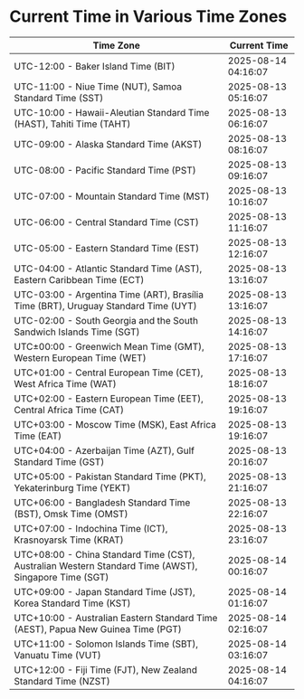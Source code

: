 # Current Time in Various Time Zones

| Time Zone | Current Time |
|-----------|--------------|
| UTC-12:00 - Baker Island Time (BIT) | 2025-08-14 04:16:07 |
| UTC-11:00 - Niue Time (NUT), Samoa Standard Time (SST) | 2025-08-13 05:16:07 |
| UTC-10:00 - Hawaii-Aleutian Standard Time (HAST), Tahiti Time (TAHT) | 2025-08-13 06:16:07 |
| UTC-09:00 - Alaska Standard Time (AKST) | 2025-08-13 08:16:07 |
| UTC-08:00 - Pacific Standard Time (PST) | 2025-08-13 09:16:07 |
| UTC-07:00 - Mountain Standard Time (MST) | 2025-08-13 10:16:07 |
| UTC-06:00 - Central Standard Time (CST) | 2025-08-13 11:16:07 |
| UTC-05:00 - Eastern Standard Time (EST) | 2025-08-13 12:16:07 |
| UTC-04:00 - Atlantic Standard Time (AST), Eastern Caribbean Time (ECT) | 2025-08-13 13:16:07 |
| UTC-03:00 - Argentina Time (ART), Brasília Time (BRT), Uruguay Standard Time (UYT) | 2025-08-13 13:16:07 |
| UTC-02:00 - South Georgia and the South Sandwich Islands Time (SGT) | 2025-08-13 14:16:07 |
| UTC±00:00 - Greenwich Mean Time (GMT), Western European Time (WET) | 2025-08-13 17:16:07 |
| UTC+01:00 - Central European Time (CET), West Africa Time (WAT) | 2025-08-13 18:16:07 |
| UTC+02:00 - Eastern European Time (EET), Central Africa Time (CAT) | 2025-08-13 19:16:07 |
| UTC+03:00 - Moscow Time (MSK), East Africa Time (EAT) | 2025-08-13 19:16:07 |
| UTC+04:00 - Azerbaijan Time (AZT), Gulf Standard Time (GST) | 2025-08-13 20:16:07 |
| UTC+05:00 - Pakistan Standard Time (PKT), Yekaterinburg Time (YEKT) | 2025-08-13 21:16:07 |
| UTC+06:00 - Bangladesh Standard Time (BST), Omsk Time (OMST) | 2025-08-13 22:16:07 |
| UTC+07:00 - Indochina Time (ICT), Krasnoyarsk Time (KRAT) | 2025-08-13 23:16:07 |
| UTC+08:00 - China Standard Time (CST), Australian Western Standard Time (AWST), Singapore Time (SGT) | 2025-08-14 00:16:07 |
| UTC+09:00 - Japan Standard Time (JST), Korea Standard Time (KST) | 2025-08-14 01:16:07 |
| UTC+10:00 - Australian Eastern Standard Time (AEST), Papua New Guinea Time (PGT) | 2025-08-14 02:16:07 |
| UTC+11:00 - Solomon Islands Time (SBT), Vanuatu Time (VUT) | 2025-08-14 03:16:07 |
| UTC+12:00 - Fiji Time (FJT), New Zealand Standard Time (NZST) | 2025-08-14 04:16:07 |
